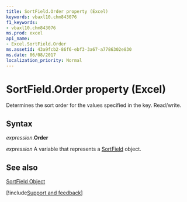 ```yaml
---
title: SortField.Order property (Excel)
keywords: vbaxl10.chm843076
f1_keywords:
- vbaxl10.chm843076
ms.prod: excel
api_name:
- Excel.SortField.Order
ms.assetid: 43a9fcb2-86f6-ebf3-3a67-a7786302e830
ms.date: 06/08/2017
localization_priority: Normal
---
```



# SortField.Order property (Excel)

Determines the sort order for the values specified in the key. Read/write.


## Syntax

_expression_.**Order**

_expression_ A variable that represents a [SortField](Excel.SortField.md) object.


## See also


[SortField Object](Excel.SortField.md)

[!include[Support and feedback](~/includes/feedback-boilerplate.md)]